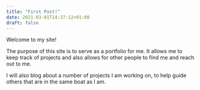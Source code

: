 ```yaml
---
title: "First Post!"
date: 2021-03-01T14:37:12+01:00
draft: false
---
```


Welcome to my site! 
  
The purpose of this site is to serve as a portfolio for me.
It allows me to keep track of projects and also allows for other people to find me and reach out to me. 
  
I will also blog about a number of projects I am working on, to help guide others that are in the same boat as I am. 
